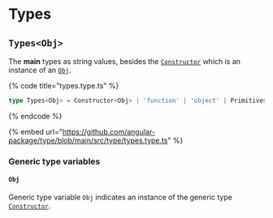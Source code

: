 # Types

## `Types<Obj>`

The **main** types as string values, besides the [`Constructor`](constructor.md) which is an instance of an [`Obj`](types.md#obj).

{% code title="types.type.ts" %}
```typescript
type Types<Obj> = Constructor<Obj> | 'function' | 'object' | Primitives;
```
{% endcode %}

{% embed url="https://github.com/angular-package/type/blob/main/src/type/types.type.ts" %}

### Generic type variables

#### `Obj`

Generic type variable `Obj` indicates an instance of the generic type [`Constructor`](constructor.md).

